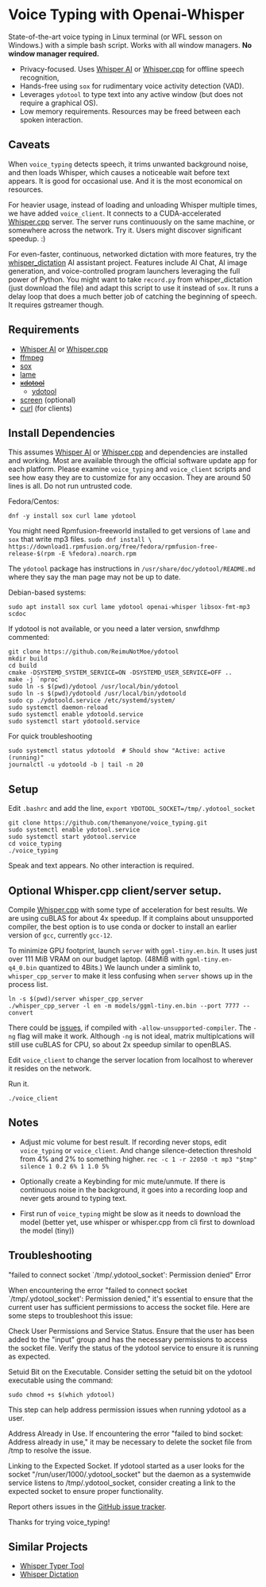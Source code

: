 # Voice Typing with Openai-Whisper

State-of-the-art voice typing in Linux terminal (or WFL sesson on Windows.) with a simple bash script.
Works with all window managers. **No window manager required.**

- Privacy-focused. Uses [Whisper AI](https://github.com/openai/whisper) or [Whisper.cpp](https://github.com/ggerganov/whisper.cpp) for offline speech recognition,
- Hands-free using `sox` for rudimentary voice activity detection (VAD).
- Leverages `ydotool` to type text into any active window (but does not require a graphical OS).
- Low memory requirements. Resources may be freed between each spoken interaction.

## Caveats

When `voice_typing` detects speech, it trims unwanted background noise, and then loads Whisper, which causes a noticeable wait before text appears. It is good for occasional use. And it is the most economical on resources.

For heavier usage, instead of loading and unloading Whisper multiple times, we have added `voice_client`. It connects to a CUDA-accelerated [Whisper.cpp](https://github.com/ggerganov/whisper.cpp) server. The server runs continuously on the same machine, or somewhere across the network. Try it. Users might discover significant speedup. :)

For even-faster, continuous, networked dictation with more features, try the [whisper_dictation](https://github.com/themanyone/whisper_dictation.git) AI assistant project. Features include AI Chat, AI image generation, and voice-controlled program launchers leveraging the full power of Python. You might want to take `record.py` from whisper_dictation (just download the file) and adapt this script to use it instead of `sox`. It runs a delay loop that does a much better job of catching the beginning of speech. It requires gstreamer though.

## Requirements
- [Whisper AI](https://github.com/openai/whisper) or [Whisper.cpp](https://github.com/ggerganov/whisper.cpp)
- [ffmpeg](https://ffmpeg.org/)
- [sox](https://sox.sourceforge.net/)
- [lame](https://lame.sourceforge.io/)
- <del>[xdotool](https://github.com/jordansissel/xdotool)</del>
  - [ydotool](https://github.com/ReimuNotMoe/ydotool)
- [screen](https://linuxize.com/post/how-to-use-linux-screen/) (optional)
- [curl](https://curl.se/) (for clients)

## Install Dependencies

This assumes [Whisper AI](https://github.com/openai/whisper) or [Whisper.cpp](https://github.com/ggerganov/whisper.cpp) and dependencies are installed and working. Most are available through the official software update app for each platform. Please examine `voice_typing` and `voice_client` scripts and see how easy they are to customize for any occasion. They are around 50 lines is all. Do not run untrusted code.

Fedora/Centos:
```
dnf -y install sox curl lame ydotool
```

You might need Rpmfusion-freeworld installed to get versions of `lame` and `sox` that write mp3 files. `sudo dnf install \ https://download1.rpmfusion.org/free/fedora/rpmfusion-free-release-$(rpm -E %fedora).noarch.rpm`

The `ydotool` package has instructions in `/usr/share/doc/ydotool/README.md` where they say the man page may not be up to date.

Debian-based systems:
```
sudo apt install sox curl lame ydotool openai-whisper libsox-fmt-mp3 scdoc
```

If ydotool is not available, or you need a later version, snwfdhmp commented:

```
git clone https://github.com/ReimuNotMoe/ydotool
mkdir build
cd build
cmake -DSYSTEMD_SYSTEM_SERVICE=ON -DSYSTEMD_USER_SERVICE=OFF ..
make -j `nproc`
sudo ln -s $(pwd)/ydotool /usr/local/bin/ydotool 
sudo ln -s $(pwd)/ydotoold /usr/local/bin/ydotoold
sudo cp ./ydotoold.service /etc/systemd/system/
sudo systemctl daemon-reload
sudo systemctl enable ydotoold.service
sudo systemctl start ydotoold.service
```
For quick troubleshooting
```
sudo systemctl status ydotoold  # Should show "Active: active (running)"
journalctl -u ydotoold -b | tail -n 20
```

## Setup

Edit `.bashrc` and add the line, `export YDOTOOL_SOCKET=/tmp/.ydotool_socket`

```
git clone https://github.com/themanyone/voice_typing.git
sudo systemctl enable ydotool.service
sudo systemctl start ydotool.service
cd voice_typing
./voice_typing
```

Speak and text appears. No other interaction is required.

## Optional Whisper.cpp client/server setup.

Compile [Whisper.cpp](https://github.com/ggerganov/whisper.cpp) with some type of acceleration for best results. We are using cuBLAS for about 4x speedup. If it complains about unsupported compiler, the best option is to use conda or docker to install an earlier version of `gcc`, currently `gcc-12`.

To minimize GPU footprint, launch `server` with `ggml-tiny.en.bin`. It uses just over 111 MiB VRAM on our budget laptop. (48MiB with `ggml-tiny.en-q4_0.bin` quantized to 4Bits.) We launch under a simlink to, `whisper_cpp_server` to make it less confusing when `server` shows up in the process list.

```shell
ln -s $(pwd)/server whisper_cpp_server
./whisper_cpp_server -l en -m models/ggml-tiny.en.bin --port 7777 --convert
```

There could be [issues](https://github.com/ggerganov/whisper.cpp/issues/1587), if compiled with `-allow-unsupported-compiler`. The `-ng` flag will make it work. Although `-ng` is not ideal, matrix multiplcations will still use cuBLAS for CPU, so about 2x speedup similar to openBLAS.

Edit `voice_client` to change the server location from localhost to wherever it resides on the network.

Run it.
```shell
./voice_client
```

## Notes

- Adjust mic volume for best result. If recording never stops, edit `voice_typing` or `voice_client`. And change silence-detection threshold from 4% and 2% to something higher.
```rec -c 1 -r 22050 -t mp3 "$tmp" silence 1 0.2 6% 1 1.0 5%```

- Optionally create a Keybinding for mic mute/unmute. If there is continuous noise in the background, it goes into a recording loop and never gets around to typing text.

- First run of `voice_typing` might be slow as it needs to download the model (better yet, use whisper or whisper.cpp from cli first to download the model (tiny))

## Troubleshooting
"failed to connect socket `/tmp/.ydotool_socket': Permission denied" Error

When encountering the error "failed to connect socket `/tmp/.ydotool_socket': Permission denied," it's essential to ensure that the current user has sufficient permissions to access the socket file. Here are some steps to troubleshoot this issue:

Check User Permissions and Service Status.
    Ensure that the user has been added to the "input" group and has the necessary permissions to access the socket file.
    Verify the status of the ydotool service to ensure it is running as expected.

Setuid Bit on the Executable.
    Consider setting the setuid bit on the ydotool executable using the command:

    sudo chmod +s $(which ydotool)

This step can help address permission issues when running ydotool as a user.

Address Already in Use.
    If encountering the error "failed to bind socket: Address already in use," it may be necessary to delete the socket file from /tmp to resolve the issue.

Linking to the Expected Socket.
    If ydotool started as a user looks for the socket "/run/user/1000/.ydotool_socket" but the daemon as a systemwide service listens to /tmp/.ydotool_socket, consider creating a link to the expected socket to ensure proper functionality.

Report others issues in the [GitHub issue tracker](https://github.com/themanyone/voice_typing).

Thanks for trying voice_typing!

## Similar Projects

- [Whisper Typer Tool](https://github.com/dynamiccreator/whisper-typer-tool)
- [Whisper Dictation](https://github.com/themanyone/whisper_dictation.git)
